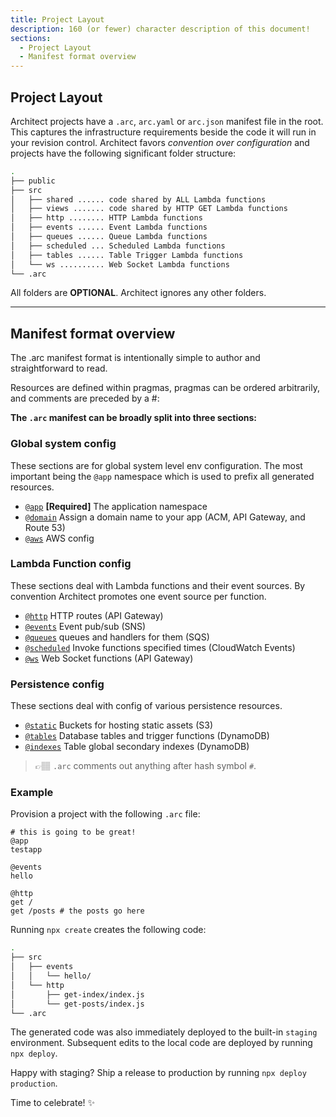 ```yaml
---
title: Project Layout
description: 160 (or fewer) character description of this document!
sections:
  - Project Layout
  - Manifest format overview
---
```


## Project Layout

Architect projects have a `.arc`, `arc.yaml` or `arc.json` manifest file in the root. This captures the infrastructure requirements beside the code it will run in your revision control. Architect favors <em>convention over configuration</em> and projects have the following significant folder structure:

```bash
.
├── public
├── src
│   ├── shared ...... code shared by ALL Lambda functions
│   ├── views ....... code shared by HTTP GET Lambda functions
│   ├── http ........ HTTP Lambda functions
│   ├── events ...... Event Lambda functions
│   ├── queues ...... Queue Lambda functions
│   ├── scheduled ... Scheduled Lambda functions
│   ├── tables ...... Table Trigger Lambda functions
│   └── ws .......... Web Socket Lambda functions      
└── .arc
```

All folders are **OPTIONAL**. Architect ignores any other folders.

<hr>

## Manifest format overview

The .arc manifest format is intentionally simple to author and straightforward to read.

Resources are defined within pragmas, pragmas can be ordered arbitrarily, and comments are preceded by a #:

**The `.arc` manifest can be broadly split into three sections:**

### Global system config

These sections are for global system level env configuration. The most important being the `@app` namespace which is used to prefix all generated resources.

- [`@app`](/reference/app) **[Required]** The application namespace
- [`@domain`](/reference/domain) Assign a domain name to your app (ACM, API Gateway, and Route 53)
- [`@aws`](/reference/aws) AWS config

### Lambda Function config

These sections deal with Lambda functions and their event sources. By convention Architect promotes one event source per function. 

- [`@http`](/reference/http) HTTP routes (API Gateway)
- [`@events`](/reference/events) Event pub/sub (SNS)
- [`@queues`](/reference/queues)  queues and handlers for them (SQS)
- [`@scheduled`](/reference/scheduled) Invoke functions specified times (CloudWatch Events)
- [`@ws`](/reference/ws) Web Socket functions (API Gateway)

### Persistence config

These sections deal with config of various persistence resources.

- [`@static`](/reference/static) Buckets for hosting static assets (S3)
- [`@tables`](/reference/tables) Database tables and trigger functions (DynamoDB)
- [`@indexes`](/reference/indexes) Table global secondary indexes (DynamoDB)

> 👉🏽 `.arc` comments out anything after hash symbol `#`. 

### Example

Provision a project with the following `.arc` file:

```
# this is going to be great!
@app
testapp

@events
hello

@http
get /
get /posts # the posts go here
```

Running `npx create` creates the following code:

```bash
.
├── src
│   ├── events
│   │   └── hello/
│   └── http
│       ├── get-index/index.js
│       └── get-posts/index.js
└── .arc
```

The generated code was also immediately deployed to the built-in `staging` environment. Subsequent edits to the local code are deployed by running `npx deploy`.

Happy with staging? Ship a release to production by running `npx deploy production`. 

Time to celebrate! ✨

